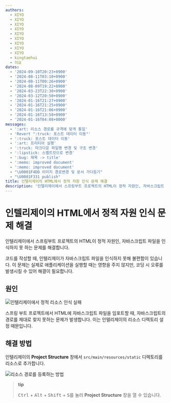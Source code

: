```yaml
---
authors:
  - XIYO
  - XIYO
  - XIYO
  - XIYO
  - XIYO
  - XIYO
  - XIYO
  - XIYO
  - XIYO
  - kingtaehui
  - 이요
dates:
  - '2024-09-10T20:23+0900'
  - '2024-08-11T03:10+0900'
  - '2024-08-11T00:26+0900'
  - '2024-08-09T19:22+0900'
  - '2024-03-23T22:30+0900'
  - '2024-03-12T20:50+0900'
  - '2024-01-16T21:27+0900'
  - '2024-01-16T21:25+0900'
  - '2024-01-16T21:06+0900'
  - '2024-01-16T13:58+0900'
  - '2024-01-16T04:08+0000'
messages:
  - ':art: 리소스 경로를 규격에 맞게 통일'
  - 'Revert ":truck: 포스트 데이터 이동"'
  - ':truck: 포스트 데이터 이동'
  - ':art: 프리티어 실행'
  - ':truck: 마크다운 파일명 변경 및 구조 변경'
  - ':lipstick: 스벨트킷으로 변경'
  - ':bug: 제목 -> title'
  - ':memo: improved document'
  - ':memo: improved document'
  - "\U0001F4DD 이미지 경로변경 및 문서 가다듬기"
  - "\U0001F331 publish"
title: 인텔리제이의 HTML에서 정적 자원 인식 문제 해결
description: '인텔리제이에서 스프링부트 프로젝트의 HTML이 정적 자원인, 자바스크립트 파일을 인식하지 못 하는 문제를 해결합니다.'
---
```

# 인텔리제이의 HTML에서 정적 자원 인식 문제 해결

인텔리제이에서 스프링부트 프로젝트의 HTML이 정적 자원인, 자바스크립트 파일을 인식하지 못 하는 문제를 해결합니다.

코드를 작성할 때,
인텔리제이가 자바스크립트 파일을 인식하지 못해 불편함이 있습니다.
이 문제는 실제로 애플리케이션을 실행할 때는 영향을 주지 않지만,
코딩 시 오류를 발생시킬 수 있어 해결이 필요합니다.

## 원인

![인텔리제이에서 정적 리소스 인식 실패](/static/resources/2024-01-16-13-38-33.png)

스프링 부트 프로젝트에서 HTML에 자바스크립트 파일을 임포트할 때,
자바스크립트의 경로를 제대로 찾지 못하는 문제가 발생합니다.
이는 인텔리제이의 리소스 디렉토리 설정 때문입니다.

## 해결 방법

인텔리제이의 **Project Structure** 창에서 `src/main/resources/static` 디렉토리를 리소스로 추가합니다.

![리소스 경로를 등록하는 방법](/static/resources/2024-01-16-13-38-45.png)

> **tip**
>
> <kbd>Ctrl</kbd> + <kbd>Alt</kbd> + <kbd>Shift</kbd> + <kbd>S</kbd>를 눌러 **Project Structure** 창을 열 수 있습니다.
